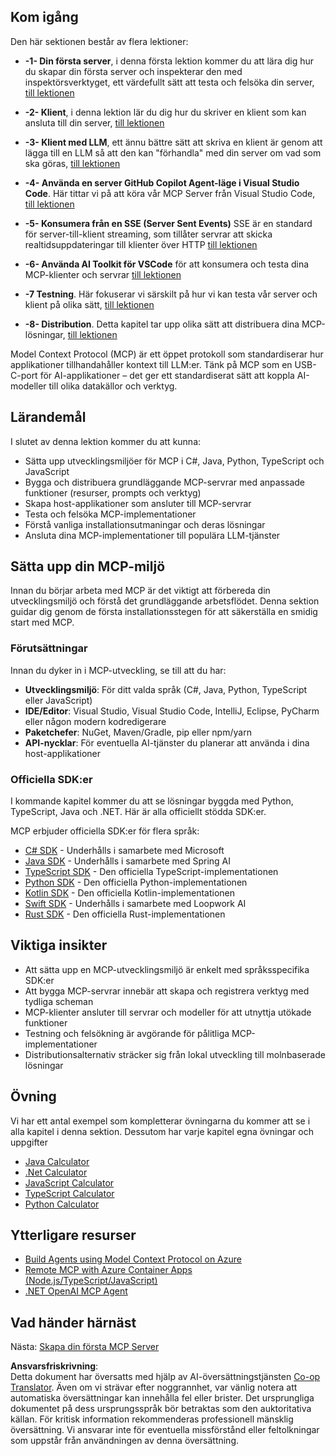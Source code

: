 <!--
CO_OP_TRANSLATOR_METADATA:
{
  "original_hash": "b547c992c056d4296d641ed8ec2cc4cb",
  "translation_date": "2025-06-02T17:34:53+00:00",
  "source_file": "03-GettingStarted/README.md",
  "language_code": "sv"
}
-->
## Kom igång  

Den här sektionen består av flera lektioner:

- **-1- Din första server**, i denna första lektion kommer du att lära dig hur du skapar din första server och inspekterar den med inspektörsverktyget, ett värdefullt sätt att testa och felsöka din server, [till lektionen](/03-GettingStarted/01-first-server/README.md)

- **-2- Klient**, i denna lektion lär du dig hur du skriver en klient som kan ansluta till din server, [till lektionen](/03-GettingStarted/02-client/README.md)

- **-3- Klient med LLM**, ett ännu bättre sätt att skriva en klient är genom att lägga till en LLM så att den kan "förhandla" med din server om vad som ska göras, [till lektionen](/03-GettingStarted/03-llm-client/README.md)

- **-4- Använda en server GitHub Copilot Agent-läge i Visual Studio Code**. Här tittar vi på att köra vår MCP Server från Visual Studio Code, [till lektionen](/03-GettingStarted/04-vscode/README.md)

- **-5- Konsumera från en SSE (Server Sent Events)** SSE är en standard för server-till-klient streaming, som tillåter servrar att skicka realtidsuppdateringar till klienter över HTTP [till lektionen](/03-GettingStarted/05-sse-server/README.md)

- **-6- Använda AI Toolkit för VSCode** för att konsumera och testa dina MCP-klienter och servrar [till lektionen](/03-GettingStarted/06-aitk/README.md)

- **-7 Testning**. Här fokuserar vi särskilt på hur vi kan testa vår server och klient på olika sätt, [till lektionen](/03-GettingStarted/07-testing/README.md)

- **-8- Distribution**. Detta kapitel tar upp olika sätt att distribuera dina MCP-lösningar, [till lektionen](/03-GettingStarted/08-deployment/README.md)


Model Context Protocol (MCP) är ett öppet protokoll som standardiserar hur applikationer tillhandahåller kontext till LLM:er. Tänk på MCP som en USB-C-port för AI-applikationer – det ger ett standardiserat sätt att koppla AI-modeller till olika datakällor och verktyg.

## Lärandemål

I slutet av denna lektion kommer du att kunna:

- Sätta upp utvecklingsmiljöer för MCP i C#, Java, Python, TypeScript och JavaScript
- Bygga och distribuera grundläggande MCP-servrar med anpassade funktioner (resurser, prompts och verktyg)
- Skapa host-applikationer som ansluter till MCP-servrar
- Testa och felsöka MCP-implementationer
- Förstå vanliga installationsutmaningar och deras lösningar
- Ansluta dina MCP-implementationer till populära LLM-tjänster

## Sätta upp din MCP-miljö

Innan du börjar arbeta med MCP är det viktigt att förbereda din utvecklingsmiljö och förstå det grundläggande arbetsflödet. Denna sektion guidar dig genom de första installationsstegen för att säkerställa en smidig start med MCP.

### Förutsättningar

Innan du dyker in i MCP-utveckling, se till att du har:

- **Utvecklingsmiljö**: För ditt valda språk (C#, Java, Python, TypeScript eller JavaScript)
- **IDE/Editor**: Visual Studio, Visual Studio Code, IntelliJ, Eclipse, PyCharm eller någon modern kodredigerare
- **Paketchefer**: NuGet, Maven/Gradle, pip eller npm/yarn
- **API-nycklar**: För eventuella AI-tjänster du planerar att använda i dina host-applikationer


### Officiella SDK:er

I kommande kapitel kommer du att se lösningar byggda med Python, TypeScript, Java och .NET. Här är alla officiellt stödda SDK:er.

MCP erbjuder officiella SDK:er för flera språk:
- [C# SDK](https://github.com/modelcontextprotocol/csharp-sdk) - Underhålls i samarbete med Microsoft
- [Java SDK](https://github.com/modelcontextprotocol/java-sdk) - Underhålls i samarbete med Spring AI
- [TypeScript SDK](https://github.com/modelcontextprotocol/typescript-sdk) - Den officiella TypeScript-implementationen
- [Python SDK](https://github.com/modelcontextprotocol/python-sdk) - Den officiella Python-implementationen
- [Kotlin SDK](https://github.com/modelcontextprotocol/kotlin-sdk) - Den officiella Kotlin-implementationen
- [Swift SDK](https://github.com/modelcontextprotocol/swift-sdk) - Underhålls i samarbete med Loopwork AI
- [Rust SDK](https://github.com/modelcontextprotocol/rust-sdk) - Den officiella Rust-implementationen

## Viktiga insikter

- Att sätta upp en MCP-utvecklingsmiljö är enkelt med språksspecifika SDK:er
- Att bygga MCP-servrar innebär att skapa och registrera verktyg med tydliga scheman
- MCP-klienter ansluter till servrar och modeller för att utnyttja utökade funktioner
- Testning och felsökning är avgörande för pålitliga MCP-implementationer
- Distributionsalternativ sträcker sig från lokal utveckling till molnbaserade lösningar

## Övning

Vi har ett antal exempel som kompletterar övningarna du kommer att se i alla kapitel i denna sektion. Dessutom har varje kapitel egna övningar och uppgifter

- [Java Calculator](./samples/java/calculator/README.md)
- [.Net Calculator](../../../03-GettingStarted/samples/csharp)
- [JavaScript Calculator](./samples/javascript/README.md)
- [TypeScript Calculator](./samples/typescript/README.md)
- [Python Calculator](../../../03-GettingStarted/samples/python)

## Ytterligare resurser

- [Build Agents using Model Context Protocol on Azure](https://learn.microsoft.com/azure/developer/ai/intro-agents-mcp)
- [Remote MCP with Azure Container Apps (Node.js/TypeScript/JavaScript)](https://learn.microsoft.com/samples/azure-samples/mcp-container-ts/mcp-container-ts/)
- [.NET OpenAI MCP Agent](https://learn.microsoft.com/samples/azure-samples/openai-mcp-agent-dotnet/openai-mcp-agent-dotnet/)

## Vad händer härnäst

Nästa: [Skapa din första MCP Server](/03-GettingStarted/01-first-server/README.md)

**Ansvarsfriskrivning**:  
Detta dokument har översatts med hjälp av AI-översättningstjänsten [Co-op Translator](https://github.com/Azure/co-op-translator). Även om vi strävar efter noggrannhet, var vänlig notera att automatiska översättningar kan innehålla fel eller brister. Det ursprungliga dokumentet på dess ursprungsspråk bör betraktas som den auktoritativa källan. För kritisk information rekommenderas professionell mänsklig översättning. Vi ansvarar inte för eventuella missförstånd eller feltolkningar som uppstår från användningen av denna översättning.